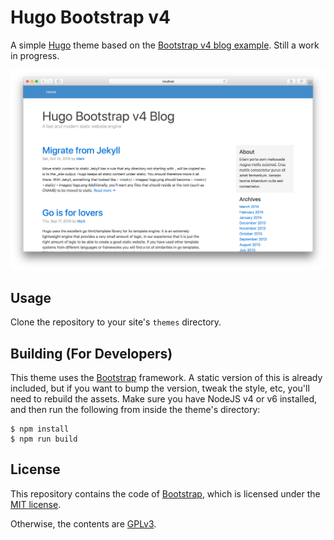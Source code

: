 # Hugo Bootstrap v4
A simple [Hugo](https://gohugo.io) theme based on the [Bootstrap v4 blog example](http://v4-alpha.getbootstrap.com/examples/blog). Still a work in progress.

![Screenshot](/screenshot@2x.png?raw=true "Screenshot")

## Usage
Clone the repository to your site's `themes` directory.

## Building (For Developers)
This theme uses the [Bootstrap](https://getbootstrap.com/) framework. A static version of this is already included, but if you want to bump the version, tweak the style, etc, you'll need to rebuild the assets. Make sure you have NodeJS v4 or v6 installed, and then run the following from inside the theme's directory:

```
$ npm install
$ npm run build
```

## License
This repository contains the code of [Bootstrap](http://getbootstrap.com), which is licensed under the [MIT license](https://tldrlegal.com/license/mit-license).

Otherwise, the contents are [GPLv3](https://www.gnu.org/licenses/gpl-3.0.txt).
